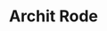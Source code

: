 ---
title: Archit Rode
description: Member
collections: ["members>2024","members>2025"]
previewimage: /static/images/members/ArchitRode.jpg
customFields:
    - Linkedin: https://www.linkedin.com/in/archit-rode-386936293/
    - Github: https://github.com/Archit-Rode
    - Instagram: https://www.instagram.com/archit_r05/
---